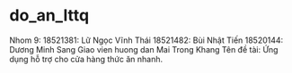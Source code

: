 # do_an_lttq
Nhom 9:
  18521381: Lữ Ngọc Vĩnh Thái
  18521482: Bùi Nhật Tiến
  18520144: Dương Minh Sang
Giao vien huong dan Mai Trong Khang
Tên đề tài: Ứng dụng hỗ trợ cho cửa hàng thức ăn nhanh.
